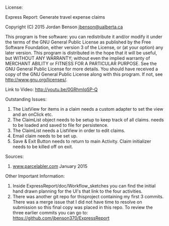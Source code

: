 
 License:
 
 Express Report: Generate travel expense claims
 
 Copyright (C) 2015 Jordan Benson jbenson@ualberta.ca
 
 This program is free software: you can redistribute it and/or modify
 it under the terms of the GNU General Public License as published by
 the Free Software Foundation, either version 3 of the License, or
 (at your option) any later version.
 This program is distributed in the hope that it will be useful, 
 but WITHOUT ANY WARRANTY; without even the implied warranty of
 MERCHANT ABILITY or FITNESS FOR A PARTICULAR PURPOSE. See the 
 GNU General Public License for more details. 
 You should have received a copy of the GNU General Public License
 along with this program. If not, see <http://www.gnu.org/licenses/>.


Link to Video:
http://youtu.be/0GRhmIqSP-Q

Outstanding Issues:
1. The ListView for items in a claim needs a custom adapter to set the view and an onClick etc.
2. The ClaimList object needs to be setup to keep track of all claims. needs to be loaded and saved to file for persistence.
3. The ClaimList needs a ListView in order to edit claims.
4. Email claim needs to be set up.
5. Save & Exit Button needs to return to main Activity. Claim initializer needs to be killed off on exit.

Sources:
1. www.parcelabler.com January 2015

Other Important Information:
1. Inside ExpressReport/doc/Workflow_sketches you can find the initial hand drawn planning for the UI's that link to the
   four activities. 
2. There was another git repo for thisproject containing my first 3 commits. There was a merge issue that I did not have time to resolve on submission so this final copy was placed in this repo. To review the three earlier commits you can go to: https://github.com/jbenson370/ExpressReport
